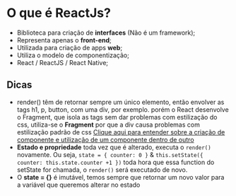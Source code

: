 # O que é ReactJs?

- Biblioteca para criação de **interfaces** (Não é um framework);
- Representa apenas o **front-end**;
- Utilizada para criação de apps **web**;
- Utiliza o modelo de componentização;
- React / ReactJS / React Native;

## Dicas

- render() têm de retornar sempre um único elemento,
  então envolver as tags h1, p, button, com uma div, por exemplo.
  porém o React desenvolve o Fragment, que isola as tags sem dar problemas com estilização do css, utiliza-se o **Fragment** por que a div causa problemas com estilização padrão de css [Clique aqui para entender sobre a criação de componente e utilização de um componente dentro de outro](https://github.com/ThatsMiguel/ReactJS/commit/147d784967bf23b466ba11892c1fd29a86983181)
- **Estado e propriedade** toda vez que é alterado, executa o `render()` novamente. Ou seja, `state = { counter: 0 }` & `this.setState({ counter: this.state.counter +1 })` toda hora que essa function do setState for chamada, o `render()` será executado de novo.
- O **state = {}** é imutável, temos sempre que retornar um novo valor para a variável que queremos alterar no estado
